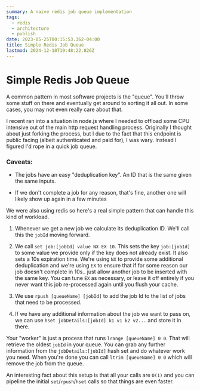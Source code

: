 ```yaml
---
summary: A naive redis job queue implementation
tags:
  - redis
  - architecture
  - publish
date: 2023-05-25T00:15:53.362-04:00
title: Simple Redis Job Queue
lastmod: 2024-12-10T19:48:22.826Z
---
```

# Simple Redis Job Queue

A common pattern in most software projects is the "queue". You'll throw some stuff on there and eventually get around to sorting it all out. In some cases, you may not even really care about that.

I recent ran into a situation in node.js where I needed to offload some CPU intensive out of the main http request handling process. Originally I thought about just forking the process, but I due to the fact that this endpoint is public facing (albeit authenticated and paid for), I was wary. Instead I figured I'd rope in a quick job queue.

### Caveats:

* The jobs have an easy "deduplication key". An ID that is the same given the same inputs.<br>

* If we don't complete a job for any reason, that's fine, another one will likely show up again in a few minutes

We were also using redis so here's a real simple pattern that can handle this kind of workload.

1. Whenever we get a new job we calculate its deduplication ID. We'll call this the `jobId` moving forward.

2. We call `set job:[jobId] value NX EX 10`. This sets the key `job:[jobId]` to some value we provide only if the key does not already exist. It also sets a 10s expiration time. We're using `NX` to provide some additional deduplication and we're using `EX` to ensure that if for some reason our job doesn't complete in 10s.. just allow another job to be inserted with the same key. You can tune `EX` as necessary, or leave it off entirely if you never want this job re-processed again until you flush your cache.

3. We use `rpush [queueName] [jobId]` to add the job Id to the list of jobs that need to be processed.

4. If we have any additional information about the job we want to pass on, we can use `hset jobDetails:[jobId] k1 v1 k2 v2...` and store it in there.

Your "worker" is just a process that runs `lrange [queueName] 0 0`. That will retrieve the oldest `jobId` in your queue. You can grab any further information from the `jobDetails:[jobId]` hash set and do whatever work you need. When you're done you can call `ltrim [queueName] 0 0` which will remove the job from the queue. 

An interesting fact about this setup is that all your calls are `O(1)` and you can pipeline the initial `set`/`rpush`/`hset` calls so that things are even faster. 
